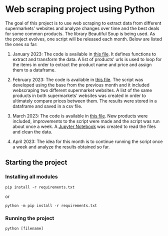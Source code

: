 # Web scraping project using Python

The goal of this project is to use web scraping to extract data from different supermarkets' websites and analyze changes over time and the best deals for some common products. The library Beautiful Soup is being used. As the project evolves, one script will be released each month. Below are listed the ones so far:

1. January 2023: The code is available in [this file](https://github.com/clayamakita/webscraping_project_01/blob/main/webscraping_01.py). It defines functions to extract and transform the data. A list of products' urls is used to loop for the items in order to extract the product name and price and assign them to a dataframe.

2. February 2023: The code is available in [this file](https://github.com/clayamakita/webscraping_project_01/blob/main/webscraping_02.py). The script was developed using the base from the previous month and it included webscraping two different supermarket websites. A list of the same products in both supermarkets' websites was created in order to ultimately compare prices between them. The results were stored in a dataframe and saved in a csv file.

3. March 2023: The code is available in [this file](https://github.com/clayamakita/webscraping_project_01/blob/main/webscraping_03.py). New products were included, improvements to the script were made and the script was run about once a week. A [Jupyter Notebook](https://github.com/clayamakita/webscraping_project_01/blob/main/analysis_webscraping.ipynb) was created to read the files and clean the data. 

4. April 2023: The idea for this month is to continue running the script once a week and analyze the results obtained so far.

## Starting the project

### Installing all modules
```
pip install -r requirements.txt
```
or
```
python -m pip install -r requirements.txt
```

### Running the project

```
python [filename]
```
